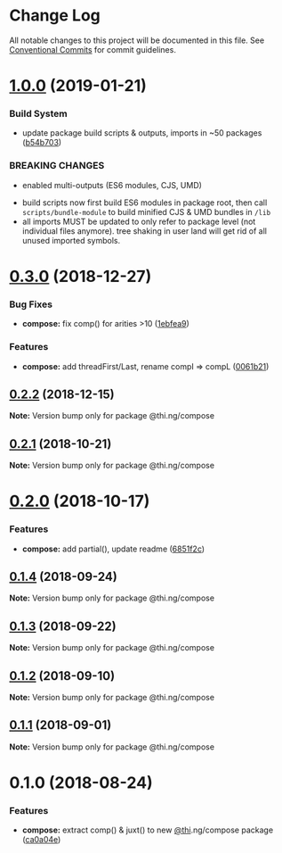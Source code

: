# Change Log

All notable changes to this project will be documented in this file.
See [Conventional Commits](https://conventionalcommits.org) for commit guidelines.

# [1.0.0](https://github.com/thi-ng/umbrella/compare/@thi.ng/compose@0.3.0...@thi.ng/compose@1.0.0) (2019-01-21)


### Build System

* update package build scripts & outputs, imports in ~50 packages ([b54b703](https://github.com/thi-ng/umbrella/commit/b54b703))


### BREAKING CHANGES

* enabled multi-outputs (ES6 modules, CJS, UMD)

- build scripts now first build ES6 modules in package root, then call
  `scripts/bundle-module` to build minified CJS & UMD bundles in `/lib`
- all imports MUST be updated to only refer to package level
  (not individual files anymore). tree shaking in user land will get rid of
  all unused imported symbols.





# [0.3.0](https://github.com/thi-ng/umbrella/compare/@thi.ng/compose@0.2.2...@thi.ng/compose@0.3.0) (2018-12-27)


### Bug Fixes

* **compose:** fix comp() for arities >10 ([1ebfea9](https://github.com/thi-ng/umbrella/commit/1ebfea9))


### Features

* **compose:** add threadFirst/Last, rename compI => compL ([0061b21](https://github.com/thi-ng/umbrella/commit/0061b21))





## [0.2.2](https://github.com/thi-ng/umbrella/compare/@thi.ng/compose@0.2.1...@thi.ng/compose@0.2.2) (2018-12-15)

**Note:** Version bump only for package @thi.ng/compose





## [0.2.1](https://github.com/thi-ng/umbrella/compare/@thi.ng/compose@0.2.0...@thi.ng/compose@0.2.1) (2018-10-21)

**Note:** Version bump only for package @thi.ng/compose





# [0.2.0](https://github.com/thi-ng/umbrella/compare/@thi.ng/compose@0.1.4...@thi.ng/compose@0.2.0) (2018-10-17)


### Features

* **compose:** add partial(), update readme ([6851f2c](https://github.com/thi-ng/umbrella/commit/6851f2c))





<a name="0.1.4"></a>
## [0.1.4](https://github.com/thi-ng/umbrella/compare/@thi.ng/compose@0.1.3...@thi.ng/compose@0.1.4) (2018-09-24)

**Note:** Version bump only for package @thi.ng/compose





<a name="0.1.3"></a>
## [0.1.3](https://github.com/thi-ng/umbrella/compare/@thi.ng/compose@0.1.2...@thi.ng/compose@0.1.3) (2018-09-22)

**Note:** Version bump only for package @thi.ng/compose





<a name="0.1.2"></a>
## [0.1.2](https://github.com/thi-ng/umbrella/compare/@thi.ng/compose@0.1.1...@thi.ng/compose@0.1.2) (2018-09-10)

**Note:** Version bump only for package @thi.ng/compose





<a name="0.1.1"></a>
## [0.1.1](https://github.com/thi-ng/umbrella/compare/@thi.ng/compose@0.1.0...@thi.ng/compose@0.1.1) (2018-09-01)




**Note:** Version bump only for package @thi.ng/compose

<a name="0.1.0"></a>
# 0.1.0 (2018-08-24)


### Features

* **compose:** extract comp() & juxt() to new [@thi](https://github.com/thi).ng/compose package ([ca0a04e](https://github.com/thi-ng/umbrella/commit/ca0a04e))

